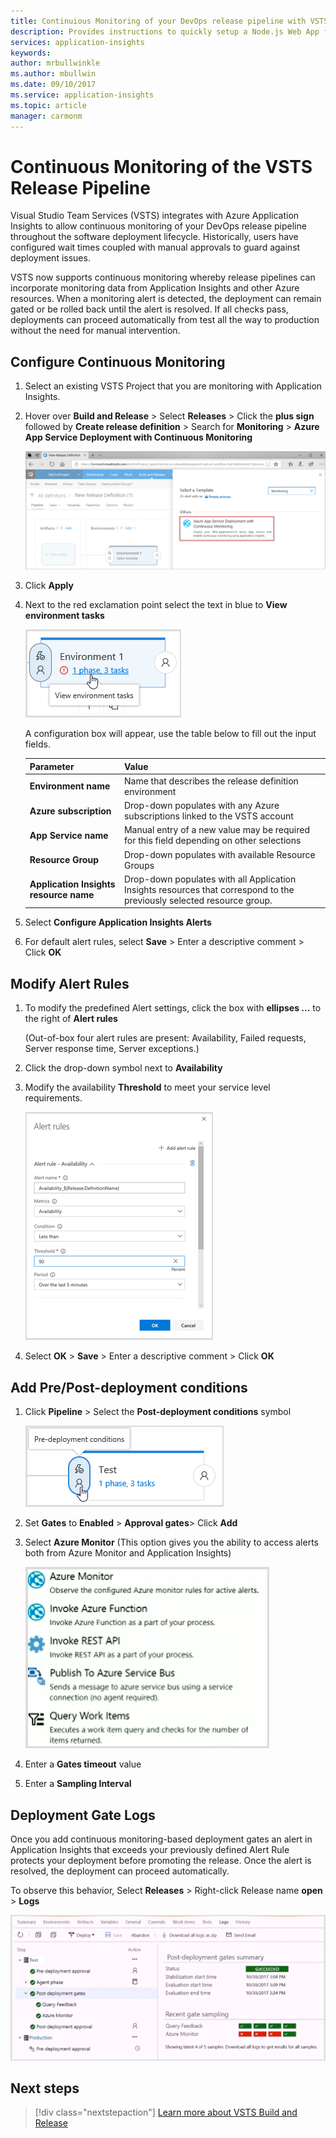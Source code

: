 ```yaml
---
title: Continuious Monitoring of your DevOps release pipeline with VSTS and Application Insights  | Microsoft Docs
description: Provides instructions to quickly setup a Node.js Web App for monitoring with Application Insights
services: application-insights
keywords:
author: mrbullwinkle
ms.author: mbullwin
ms.date: 09/10/2017
ms.service: application-insights
ms.topic: article
manager: carmonm
---
```


# Continuous Monitoring of the VSTS Release Pipeline

Visual Studio Team Services (VSTS) integrates with Azure Application Insights to allow continuous monitoring of your DevOps release pipeline throughout the software deployment lifecycle. Historically, users have configured wait times coupled with manual approvals to guard against deployment issues.

VSTS now supports continuous monitoring whereby release pipelines can incorporate monitoring data from Application Insights and other Azure resources. When a monitoring alert is detected, the deployment can remain gated or be rolled back until the alert is resolved. If all checks pass, deployments can proceed automatically from test all the way to production without the need for manual intervention. 

## Configure Continuous Monitoring

1. Select an existing VSTS Project that you are monitoring with Application Insights.

2. Hover over **Build and Release** > Select **Releases** > Click the **plus sign** followed by      **Create release definition** > Search for **Monitoring** > **Azure App Service Deployment with Continuous Monitoring**

   ![New VSTS Release Definition](.\media\app-insights-continuous-monitoring\001.png)

3. Click **Apply**

4. Next to the red exclamation point select the text in blue to **View environment tasks**

   ![View environment tasks](.\media\app-insights-continuous-monitoring\002.png)

   A configuration box will appear, use the table below to fill out the input fields.

    | Parameter        | Value |
   | ------------- |:-----|
   | **Environment name**      | Name that describes the release definition environment |
   | **Azure subscription** | Drop-down populates with any Azure subscriptions linked to the VSTS account|
   | **App Service name** | Manual entry of a new value may be required for this field depending on other selections |
   | **Resource Group**    | Drop-down populates with available Resource Groups |
   | **Application Insights resource name** | Drop-down populates with all Application Insights resources that correspond to the previously selected resource group.

5. Select **Configure Application Insights Alerts**

6. For default alert rules, select **Save** > Enter a descriptive comment > Click **OK**

## Modify Alert Rules

1. To modify the predefined Alert settings, click the box with **ellipses ...** to the right of **Alert rules**

   (Out-of-box four alert rules are present: Availability, Failed requests, Server response time, Server exceptions.)

2. Click the drop-down symbol next to **Availability**

3. Modify the availability **Threshold** to meet your service level requirements.

   ![Modify Alert](.\media\app-insights-continuous-monitoring\003.png)

4. Select **OK** > **Save** > Enter a descriptive comment > Click **OK**

## Add Pre/Post-deployment conditions

1. Click **Pipeline** > Select the **Post-deployment conditions** symbol

   ![Pre-Deployment Conditions](.\media\app-insights-continuous-monitoring\004.png)

2. Set **Gates** to  **Enabled** > **Approval gates**>  Click **Add**

3. Select **Azure Monitor** (This option gives you the ability to access alerts both from Azure Monitor and Application Insights)

    ![Azure Monitor](.\media\app-insights-continuous-monitoring\005.png)

4. Enter a **Gates timeout** value

5. Enter a **Sampling Interval**

## Deployment Gate Logs

Once you add continuous monitoring-based deployment gates an alert in Application Insights that exceeds your previously defined Alert Rule protects your deployment before promoting the release. Once the alert is resolved, the deployment can proceed automatically.

To observe this behavior, Select **Releases** > Right-click Release name **open** > **Logs**

![Logs](.\media\app-insights-continuous-monitoring\006.png)

## Next steps

> [!div class="nextstepaction"]
> [Learn more about VSTS Build and Release](https://docs.microsoft.com/en-us/vsts/build-release/)
